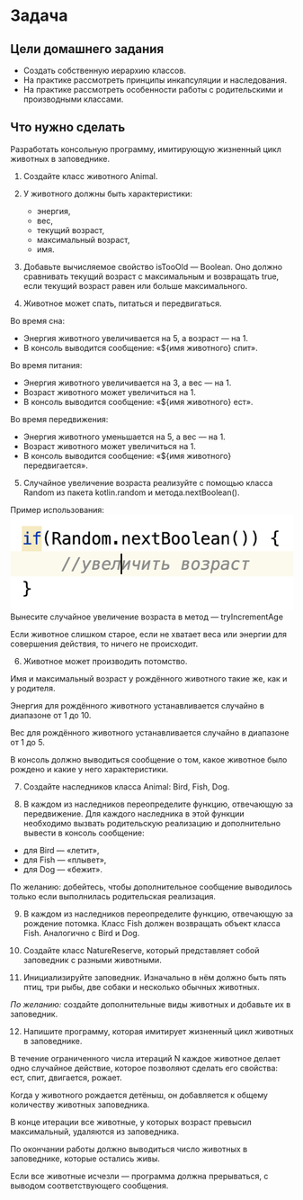 # Задача

## Цели домашнего задания

* Создать собственную иерархию классов.
* На практике рассмотреть принципы инкапсуляции и наследования.
* На практике рассмотреть особенности работы с родительскими и производными классами.

## Что нужно сделать

Разработать консольную программу, имитирующую жизненный цикл животных в заповеднике.

1. Создайте класс животного Animal.

2. У животного должны быть характеристики:

    * энергия,
    * вес,
    * текущий возраст,
    * максимальный возраст,
    * имя.

3. Добавьте вычисляемое свойство isTooOld — Boolean. Оно должно сравнивать текущий возраст с максимальным и возвращать
   true, если текущий возраст равен или больше максимального.

4. Животное может спать, питаться и передвигаться.

Во время сна:

* Энергия животного увеличивается на 5, а возраст — на 1.
* В консоль выводится сообщение: «${имя животного} спит».

Во время питания:

* Энергия животного увеличивается на 3, а вес — на 1.
* Возраст животного может увеличиться на 1.
* В консоль выводится сообщение: «${имя животного} ест».

Во время передвижения:
* Энергия животного уменьшается на 5, а вес — на 1. 
* Возраст животного может увеличиться на 1. 
* В консоль выводится
сообщение: «${имя животного} передвигается».
  
5. Случайное увеличение возраста реализуйте с помощью класса Random из пакета kotlin.random и метода.nextBoolean().

Пример использования:
![000.png](000.png)
Вынесите случайное увеличение возраста в метод — tryIncrementAge

Если животное слишком старое, если не хватает веса или энергии для совершения действия, то ничего не происходит.

6. Животное может производить потомство.

Имя и максимальный возраст у рождённого животного такие же, как и у родителя.

Энергия для рождённого животного устанавливается случайно в диапазоне от 1 до 10.

Вес для рождённого животного устанавливается случайно в диапазоне от 1 до 5.

В консоль должно выводиться сообщение о том, какое животное было рождено и какие у него характеристики.

7. Создайте наследников класса Animal: Bird, Fish, Dog.

8. В каждом из наследников переопределите функцию, отвечающую за передвижение. Для каждого наследника в этой функции
   необходимо вызвать родительскую реализацию и дополнительно вывести в консоль сообщение:

 * для Bird — «летит», 
 * для Fish — «плывет»,
 * для Dog — «бежит».

По желанию: добейтесь, чтобы дополнительное сообщение
выводилось только если выполнилась родительская реализация.

9. В каждом из наследников переопределите функцию, отвечающую за рождение потомка. Класс Fish должен возвращать объект
   класса Fish. Аналогично с Bird и Dog.

10. Создайте класс NatureReserve, который представляет собой заповедник с разными животными.

11. Инициализируйте заповедник. Изначально в нём должно быть пять птиц, три рыбы, две собаки и несколько обычных
    животных.

_По желанию:_ создайте дополнительные виды животных и добавьте их в заповедник.

12. Напишите программу, которая имитирует жизненный цикл животных в заповеднике.

В течение ограниченного числа итераций N каждое животное делает одно случайное действие, которое позволяют сделать его
свойства: ест, спит, двигается, рожает.

Когда у животного рождается детёныш, он добавляется к общему количеству животных заповедника.

В конце итерации все животные, у которых возраст превысил максимальный, удаляются из заповедника.

По окончании работы должно выводиться число животных в заповеднике, которые остались живы.

Если все животные исчезли — программа должна прерываться, с выводом соответствующего сообщения.